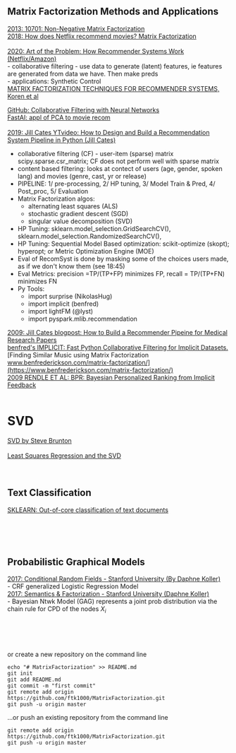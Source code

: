 ## Matrix Factorization Methods and Applications

[2013: 10701: Non-Negative Matrix Factorization](https://www.youtube.com/watch?v=UQGEB3Q5-fQ)<br>
[2018: How does Netflix recommend movies? Matrix Factorization](https://www.youtube.com/watch?v=ZspR5PZemcs)<br>
<br>
[2020: Art of the Problem: How Recommender Systems Work (Netflix/Amazon)](https://www.youtube.com/watch?v=n3RKsY2H-NE)<br>
    - collaborative filtering - use data to generate (latent) features, ie features are generated from data we have. Then make preds<br>
    - applications: Synthetic Control<br>
[MATRIX FACTORIZATION TECHNIQUES FOR RECOMMENDER SYSTEMS, Koren et al](https://www.inf.unibz.it/~ricci/ISR/papers/ieeecomputer.pdf)<br>

[GitHub: Collaborative Filtering with Neural Networks](https://github.com/yanneta/pytorch-tutorials/blob/master/collaborative-filtering-nn.ipynb)<br>
[FastAI: appl of PCA to movie recom](https://github.com/ftk1000/fastai/blob/master/nbs/46_tutorial.collab.ipynb)<br>
[]()<br>
[2019: Jill Cates YTvideo: How to Design and Build a Recommendation System Pipeline in Python (Jill Cates)](https://www.youtube.com/watch?v=v_mONWiFv0k)
- collaborative filtering (CF) - user-item (sparse) matrix scipy.sparse.csr_matrix; CF does not perform well with sparse matrix 
- content based filtering: looks at contect of users (age, gender, spoken lang) and movies (genre, cast, yr or release)
- PIPELINE: 1/ pre-processing, 2/ HP tuning, 3/ Model Train & Pred, 4/ Post_proc, 5/ Evaluation 
- Matrix Factorization algos: 
    - alternating least squares (ALS) 
    - stochastic gradient descent (SGD) 
    - singular value decomposition (SVD) 
- HP Tuning: sklearn.model_selection.GridSearchCV(), sklearn.model_selection.RandomizedSearchCV(), 
- HP Tuning: Sequential Model Based optimization: scikit-optimize (skopt); hyperopt; or Metric Optimization Engine (MOE)
- Eval of RecomSyst is done by masking some of the choices users made, as if we don't know them (see 18:45)
- Eval Metrics: precision =TP/(TP+FP) minimizes FP,   recall = TP/(TP+FN) minimizes FN
- Py Tools: 
    - import surprise (NikolasHug)
    - import implicit (benfred)
    - import lightFM (@lyst)
    - import pyspark.mlib.recommendation
        
[2009: Jill Cates blogpost: How to Build a Recommender Pipeine for Medical Research Papers](https://topspinj.github.io/recommender-pipeline/)<br>
[benfred's IMPLICIT: Fast Python Collaborative Filtering for Implicit Datasets.](https://github.com/benfred/implicit)<br>
[Finding Similar Music using Matrix Factorization  www.benfrederickson.com/matrix-factorization/](https://www.benfrederickson.com/matrix-factorization/)<br>
[2009 RENDLE ET AL: BPR: Bayesian Personalized Ranking from Implicit Feedback](https://arxiv.org/pdf/1205.2618.pdf)<br>
[]()<br>

# SVD
[SVD by Steve Brunton](https://www.youtube.com/watch?v=gXbThCXjZFM&list=PLMrJAkhIeNNSVjnsviglFoY2nXildDCcv&index=1)<br>
[]()<br>
[Least Squares Regression and the SVD](https://www.youtube.com/watch?v=02QCtHM1qb4&list=PLMrJAkhIeNNSVjnsviglFoY2nXildDCcv&index=14)<br>
[]()<br>
[]()<br>



## Text Classification

[SKLEARN: Out-of-core classification of text documents](https://scikit-learn.org/0.22/auto_examples/applications/plot_out_of_core_classification.html?highlight=datasets)<br>
[]()<br>
[]()<br>
[]()<br>
[]()<br>


## Probabilistic Graphical Models
[2017: Conditional Random Fields - Stanford University (By Daphne Koller)](https://www.youtube.com/watch?v=rc3YDj5GiVM&list=PLQl7D2xuMMNq5lj52YpCjGvgOrjvX4h5G)<br>
    - CRF generalized Logistic Regression Model<br>
[2017: Semantics & Factorization - Stanford University (Daphne Koller)](https://www.youtube.com/watch?v=1RgkCkN6IM0&list=PLQl7D2xuMMNq5lj52YpCjGvgOrjvX4h5G&index=4)<br>
    - Bayesian Ntwk Model (GAG) represents a joint prob distribution via the chain rule for CPD of the nodes $X_i$<br>
[]()<br>
[]()<br>
[]()<br>
[]()<br>


or create a new repository on the command line

    echo "# MatrixFactorization" >> README.md
    git init
    git add README.md
    git commit -m "first commit"
    git remote add origin https://github.com/ftk1000/MatrixFactorization.git
    git push -u origin master
                
…or push an existing repository from the command line

    git remote add origin https://github.com/ftk1000/MatrixFactorization.git
    git push -u origin master
